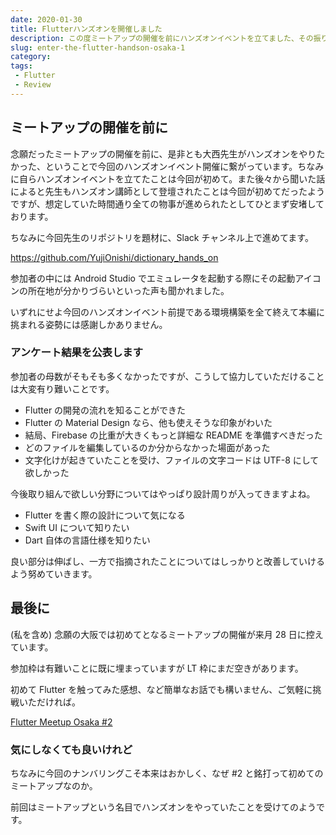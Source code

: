 ```yaml
---
date: 2020-01-30
title: Flutterハンズオンを開催しました
description: この度ミートアップの開催を前にハンズオンイベントを立てました、その振り返りを簡単に書いておきます。
slug: enter-the-flutter-handson-osaka-1
category: 
tags: 
 - Flutter
 - Review
---
```


## ミートアップの開催を前に

念願だったミートアップの開催を前に、是非とも大西先生がハンズオンをやりたかった、ということで今回のハンズオンイベント開催に繋がっています。ちなみに自らハンズオンイベントを立てたことは今回が初めて。また後々から聞いた話によると先生もハンズオン講師として登壇されたことは今回が初めてだったようですが、想定していた時間通り全ての物事が進められたとしてひとまず安堵しております。

ちなみに今回先生のリポジトリを題材に、Slack チャンネル上で進めてます。

<a class="link-preview" href="https://github.com/YujiOnishi/dictionary_hands_on">https://github.com/YujiOnishi/dictionary_hands_on</a>

参加者の中には Android Studio でエミュレータを起動する際にその起動アイコンの所在地が分かりづらいといった声も聞かれました。

いずれにせよ今回のハンズオンイベント前提である環境構築を全て終えて本編に挑まれる姿勢には感謝しかありません。

### アンケート結果を公表します

参加者の母数がそもそも多くなかったですが、こうして協力していただけることは大変有り難いことです。

- Flutter の開発の流れを知ることができた
- Flutter の Material Design なら、他も使えそうな印象がわいた
- 結局、Firebase の比重が大きくもっと詳細な README を準備すべきだった
- どのファイルを編集しているのか分からなかった場面があった
- 文字化けが起きていたことを受け、ファイルの文字コードは UTF-8 にして欲しかった

今後取り組んで欲しい分野についてはやっぱり設計周りが入ってきますよね。

- Flutter を書く際の設計について気になる
- Swift UI について知りたい
- Dart 自体の言語仕様を知りたい

良い部分は伸ばし、一方で指摘されたことについてはしっかりと改善していけるよう努めていきます。

## 最後に

(私を含め) 念願の大阪では初めてとなるミートアップの開催が来月 28 日に控えています。

参加枠は有難いことに既に埋まっていますが LT 枠にまだ空きがあります。

初めて Flutter を触ってみた感想、など簡単なお話でも構いません、ご気軽に挑戦いただければ。

<a class="link-preview" href="https://flutter-jp.connpass.com/event/159013/">Flutter Meetup Osaka #2</a>

### 気にしなくても良いけれど

ちなみに今回のナンバリングこそ本来はおかしく、なぜ #2 と銘打って初めてのミートアップなのか。

前回はミートアップという名目でハンズオンをやっていたことを受けてのようです。
